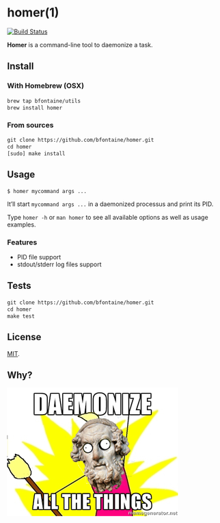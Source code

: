 # homer(1)

[![Build Status](https://travis-ci.org/bfontaine/homer.svg?branch=master)](https://travis-ci.org/bfontaine/homer)

**Homer** is a command-line tool to daemonize a task.

## Install

### With Homebrew (OSX)

    brew tap bfontaine/utils
    brew install homer

### From sources

    git clone https://github.com/bfontaine/homer.git
    cd homer
    [sudo] make install

## Usage

    $ homer mycommand args ...

It’ll start `mycommand args ...` in a daemonized processus and print its PID.

Type `homer -h` or `man homer` to see all available options as well as usage
examples.

### Features

- PID file support
- stdout/stderr log files support

## Tests

    git clone https://github.com/bfontaine/homer.git
    cd homer
    make test

## License

[MIT][LICENSE].

[LICENSE]: https://github.com/bfontaine/homer/blob/master/LICENSE

## Why?

![](https://github.com/bfontaine/homer/raw/master/images/all_the_things.png)
